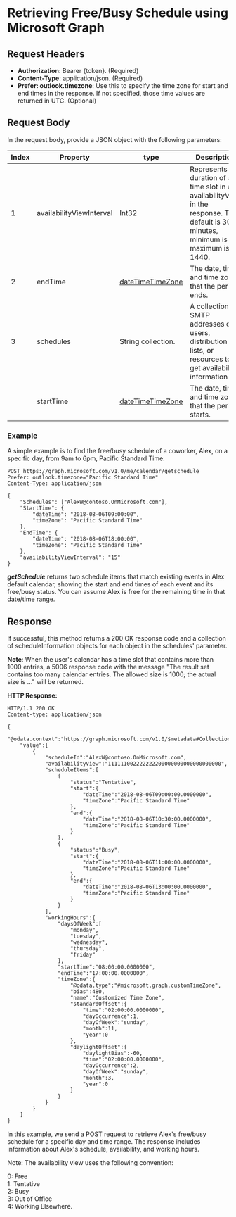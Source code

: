 # Retrieving Free/Busy Schedule using Microsoft Graph


## Request Headers

- **Authorization**: Bearer {token}. (Required)
- **Content-Type**: application/json. (Required)
- **Prefer: outlook.timezone**: Use this to specify the time zone for start and end times in the response. If not specified, those time values are returned in UTC. (Optional)

## Request Body

In the request body, provide a JSON object with the following parameters:

| Index | Property                 | type                                              | Description                                                                                                                              | Optional |
|-------|--------------------------|---------------------------------------------------|------------------------------------------------------------------------------------------------------------------------------------------|----------|
| 1     | availabilityViewInterval | Int32                                             | Represents the duration of a time slot in an availabilityView in the response. The default is 30 minutes, minimum is 5, maximum is 1440. | Yes      |
| 2     | endTime                  | [dateTimeTimeZone](resources/DateTimeTimeZone.md) | The date, time, and time zone that the period ends.                                                                                      | No       |
| 3     | schedules                | String collection.                                | A collection of SMTP addresses of users, distribution lists, or resources to get availability information for.                           | No       |
|       | startTime                | [dateTimeTimeZone](resources/DateTimeTimeZone.md) | The date, time, and time zone that the period starts.                                                                                    | No       |




### Example


A simple example is to find the free/busy schedule of a coworker, Alex, on a specific day, from 9am to 6pm, Pacific Standard Time:
```http
POST https://graph.microsoft.com/v1.0/me/calendar/getschedule 
Prefer: outlook.timezone="Pacific Standard Time"
Content-Type: application/json

{        
    "Schedules": ["AlexW@contoso.OnMicrosoft.com"],
    "StartTime": {
        "dateTime": "2018-08-06T09:00:00",
        "timeZone": "Pacific Standard Time"
    },
    "EndTime": {
        "dateTime": "2018-08-06T18:00:00",
        "timeZone": "Pacific Standard Time"
    },
    "availabilityViewInterval": "15"
}
```

***getSchedule*** returns two schedule items that match existing events in Alex default calendar, showing the start and end times of each event and its free/busy status. You can assume Alex is free for the remaining time in that date/time range.

## Response

If successful, this method returns a 200 OK response code and a collection of scheduleInformation objects for each object in the schedules' parameter.

**Note**: When the user's calendar has a time slot that contains more than 1000 entries, a 5006 response code with the message "The result set contains too many calendar entries. The allowed size is 1000; the actual size is ..." will be returned.

**HTTP Response:**

```http
HTTP/1.1 200 OK
Content-type: application/json

{
    "@odata.context":"https://graph.microsoft.com/v1.0/$metadata#Collection(microsoft.graph.scheduleInformation)",
    "value":[
        {
            "scheduleId":"AlexW@contoso.OnMicrosoft.com",
            "availabilityView":"111111002222222200000000000000000000",
            "scheduleItems":[
                {
                    "status":"Tentative",
                    "start":{
                        "dateTime":"2018-08-06T09:00:00.0000000",
                        "timeZone":"Pacific Standard Time"
                    },
                    "end":{
                        "dateTime":"2018-08-06T10:30:00.0000000",
                        "timeZone":"Pacific Standard Time"
                    }
                },
                {
                    "status":"Busy",
                    "start":{
                        "dateTime":"2018-08-06T11:00:00.0000000",
                        "timeZone":"Pacific Standard Time"
                    },
                    "end":{
                        "dateTime":"2018-08-06T13:00:00.0000000",
                        "timeZone":"Pacific Standard Time"
                    }
                }
            ],
            "workingHours":{
                "daysOfWeek":[
                    "monday",
                    "tuesday",
                    "wednesday",
                    "thursday",
                    "friday"
                ],
                "startTime":"08:00:00.0000000",
                "endTime":"17:00:00.0000000",
                "timeZone":{
                    "@odata.type":"#microsoft.graph.customTimeZone",
                    "bias":480,
                    "name":"Customized Time Zone",
                    "standardOffset":{
                        "time":"02:00:00.0000000",
                        "dayOccurrence":1,
                        "dayOfWeek":"sunday",
                        "month":11,
                        "year":0
                    },
                    "daylightOffset":{
                        "daylightBias":-60,
                        "time":"02:00:00.0000000",
                        "dayOccurrence":2,
                        "dayOfWeek":"sunday",
                        "month":3,
                        "year":0
                    }
                }
            }
        }
    ]
}
```
In this example, we send a POST request to retrieve Alex's free/busy schedule for a specific day and time range. The response includes information about Alex's schedule, availability, and working hours.

Note: The availability view uses the following convention:

0: Free  
1: Tentative  
2: Busy  
3: Out of Office  
4: Working Elsewhere.
